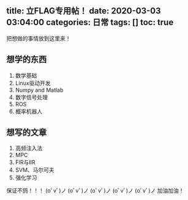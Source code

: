 title: 立FLAG专用帖！
date: 2020-03-03 03:04:00
categories: 日常
tags: []
toc: true
---
把想做的事情放到这里来！

## 想学的东西 ##

 1. 数学基础
 2. Linux驱动开发
 3. Numpy and Matlab
 4. 数字信号处理
 5. ROS
 6. 概率机器人

## 想写的文章 ##
 
 1. 高频注入法
 2. MPC
 3. FIR与IIR
 4. SVM、马尔可夫
 5. 强化学习

保证不鸽！！！
(oﾟvﾟ)ノ
(oﾟvﾟ)ノ
(oﾟvﾟ)ノ
(oﾟvﾟ)ノ
(oﾟvﾟ)ノ
加油加油！
